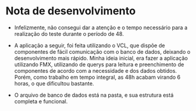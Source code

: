 # Nota de desenvolvimento

- Infelizmente, não consegui dar a atenção e o tempo necessário para a realização do teste durante o período de 48. 

- A aplicação a seguir, foi feita utilizando o VCL, que dispõe de componentes de fácil comunicação com o banco de dados, deixando o desenvolvimento mais rápido. Minha ideia inicial, era fazer a aplicação utilizando FMX, utilizando de querys para leitura e preenchimento de componentes de acordo com a necessidade e dos dados obtidos. Porém, como trabalho em tempo integral, as 48h acabam virando 6 horas, o que dificultou bastante.

- O arquivo de banco de dados está na pasta, e sua estrutura está completa e funcional.